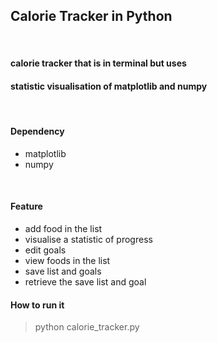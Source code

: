 ## Calorie Tracker in Python

<br>

#### calorie tracker that is in terminal but uses <br>
#### statistic visualisation of matplotlib and numpy

<br>

#### Dependency

- matplotlib
- numpy

<br>

#### Feature

- add food in the list
- visualise a statistic of progress
- edit goals
- view foods in the list
- save list and goals
- retrieve the save list and goal

#### How to run it

> python calorie_tracker.py
